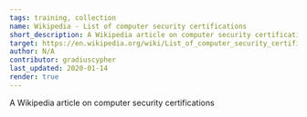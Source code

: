 ```yaml
---
tags: training, collection
name: Wikipedia - List of computer security certifications
short_description: A Wikipedia article on computer security certifications
target: https://en.wikipedia.org/wiki/List_of_computer_security_certifications
author: N/A
contributor: gradiuscypher
last_updated: 2020-01-14
render: true
---
```


A Wikipedia article on computer security certifications